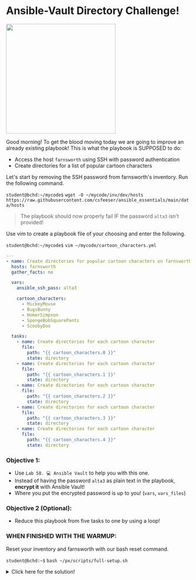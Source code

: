# Ansible-Vault Directory Challenge!

<img src="https://github.com/csfeeser/ansible_essentials/assets/31425191/e6b48f66-7093-4e24-bd09-f7c0c0e61dd5" width="300"/>

Good morning! To get the blood moving today we are going to improve an already existing playbook! This is what the playbook is SUPPOSED to do:
- Access the host `farnsworth` using SSH with password authentication
- Create directories for a list of popular cartoon characters

Let's start by removing the SSH password from farnsworth's inventory. Run the following command.

`student@bchd:~/mycode$` `wget -O ~/mycode/inv/dev/hosts https://raw.githubusercontent.com/csfeeser/ansible_essentials/main/data/hosts`

> The playbook should now properly fail IF the password `alta3` isn't provided!

Use vim to create a playbook file of your choosing and enter the following.

`student@bchd:~/mycode$` `vim ~/mycode/cartoon_characters.yml`

```yaml
---
- name: Create directories for popular cartoon characters on farnsworth
  hosts: farnsworth
  gather_facts: no

  vars:
    ansible_ssh_pass: alta3

    cartoon_characters:
      - MickeyMouse
      - BugsBunny
      - HomerSimpson
      - SpongeBobSquarePants
      - ScoobyDoo

  tasks:
    - name: Create directories for each cartoon character
      file:
        path: "{{ cartoon_characters.0 }}"
        state: directory
    - name: Create directories for each cartoon character
      file:
        path: "{{ cartoon_characters.1 }}"
        state: directory
    - name: Create directories for each cartoon character
      file:
        path: "{{ cartoon_characters.2 }}"
        state: directory
    - name: Create directories for each cartoon character
      file:
        path: "{{ cartoon_characters.3 }}"
        state: directory
    - name: Create directories for each cartoon character
      file:
        path: "{{ cartoon_characters.4 }}"
        state: directory
```

### Objective 1:

- Use `Lab 58. 💻 Ansible Vault` to help you with this one.
- Instead of having the password `alta3` as plain text in the playbook, **encrypt it** with Ansible Vault!
- Where you put the encrypted password is up to you! (`vars`, `vars_files`)

### Objective 2 (Optional):

- Reduce this playbook from five tasks to one by using a loop!

### WHEN FINISHED WITH THE WARMUP:

Reset your inventory and farnsworth with our bash reset command.

`student@bchd:~$` `bash ~/px/scripts/full-setup.sh`

<details>
<summary>Click here for the solution!</summary>
<br>

### Playbook with Ansible Vault Integration

**NOTE:** the following is just *one way* to secure the `ansible_ssh_pass` using Ansible Vault. You may have done it differently and that's ok!

1. **Encrypt the SSH Password:**
   ```sh
   ansible-vault encrypt_string 'alta3' --name 'ansible_ssh_pass' --vault-id warmup@prompt > ~/mycode/vault.yml
   ```

   - Choose whatever password you like to encrypt it.
   - You can confirm it's done with `batcat ~/mycode/vault.yml`. This will output something like:

   ```yaml
   ansible_ssh_pass: !vault |
     $ANSIBLE_VAULT;1.1;AES256
     31346339326565636365623838623266336662663631393736396561633834333234323039303833
     3864623231623433313334396633383133353533356237340a343837623537643532343331386465
     62356430353834316339626666373234363835373264353963393735313462356366336238353934
     3236663038643731640a313862623165396432353635663362313332336634373163383031366432
     3061
   ```

2. **Update the Playbook to Use the Encrypted Password:**
   ```yaml
   ---
   - name: Create directories for popular cartoon characters on farnsworth
     hosts: farnsworth
     gather_facts: no

     vars:
       cartoon_characters:
         - MickeyMouse
         - BugsBunny
         - HomerSimpson
         - SpongeBobSquarePants
         - ScoobyDoo

     vars_files:   # NEW
       - vault.yml # NEW

     tasks:
       - name: Create directories for each cartoon character
         file:
           path: "{{ item }}"              # NEW
           state: directory
         loop: "{{ cartoon_characters }}"  # NEW

     # delete the rest!
   ```

4. **Run the Playbook with the Vault File:**
   ```sh
   ansible-playbook ~/mycode/cartoon_characters.yml --vault-id warmup@prompt
   ```

</details>
